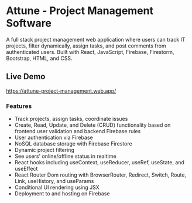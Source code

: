 # Attune - Project Management Software

A full stack project management web application where users can track IT projects, filter dynamically, assign tasks, and post comments from authenticated users. Built with React, JavaScript, Firebase, Firestorm, Bootstrap, HTML, and CSS.  

## Live Demo

https://attune-project-management.web.app/  

### Features
- Track projects, assign tasks, coordinate issues  
- Create, Read, Update, and Delete (CRUD) functionality based on frontend user validation and backend Firebase rules  
- User authentication via Firebase  
- NoSQL database storage with Firebase Firestore  
- Dynamic project filtering  
- See users' online/offline status in realtime   
- React hooks including useContext, useReducer, useRef, useState, and useEffect  
- React Router Dom routing with BrowserRouter, Redirect, Switch, Route, Link, useHistory, and useParams   
- Conditional UI rendering using JSX  
- Deployment to and hosting on Firebase  
